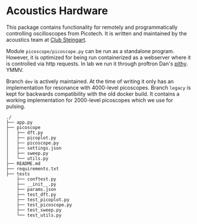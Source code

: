 # Acoustics Hardware

This package contains functionality for remotely and programmatically controlling oscilloscopes from Picotech. It is written and maintained by the acoustics team at [Club Steingart](https://lab.dansteingart.com/).

Module `picoscope/picoscope.py` can be run as a standalone program. However, it is optimized for being run containerized as a webserver where it is controlled via http requests. In lab we run it through proftron Dan's [pithy](https://github.com/steingart/pithy). YMMV.

Branch `dev` is actively maintained. At the time of writing it only has an implementation for resonance with 4000-level picoscopes. Branch `legacy` is kept for backwards compatibility with the old docker build. It contains a working implementation for 2000-level picoscopes which we use for pulsing. 

```
./
├── app.py
├── picoscope
│   ├── dft.py
│   ├── picoplot.py
│   ├── picoscope.py
│   ├── settings.json
│   ├── sweep.py
│   └── utils.py
├── README.md
├── requirements.txt
├── tests
    ├── conftest.py
    ├── __init__.py
    ├── params.json
    ├── test_dft.py
    ├── test_picoplot.py
    ├── test_picoscope.py
    ├── test_sweep.py
    └── test_utils.py

```
